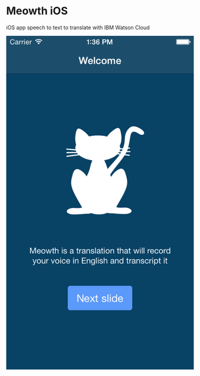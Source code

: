 # Meowth iOS
iOS app speech to text to translate with IBM Watson Cloud

![Screenshot](screenshot.png)